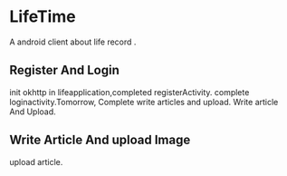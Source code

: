 # LifeTime
A android client about life record .
## Register And Login
  init okhttp in lifeapplication,completed registerActivity.
  complete loginactivity.Tomorrow, Complete write articles and upload.
  Write article And Upload.
## Write Article And upload Image
  upload article.

